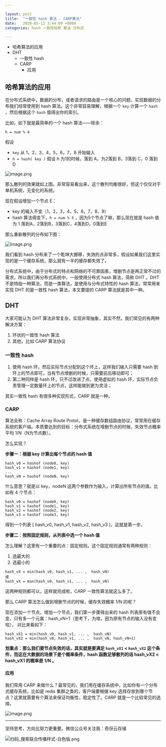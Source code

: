 ```yaml
---

layout: post
title:  "一致性 hash 算法 - CARP算法"
date:   2020-05-12 3:44:09 +0800
categories: hash 一致性哈希 算法 分布式

---
```


*   哈希算法的应用
*   DHT
    *   一致性 hash
    *   CARP
        *   应用

## 哈希算法的应用

在分布式系统中，数据的分布，或者请求的路由是一个核心的问题，实现数据的分布我们经常使用到 hash 算法。这个非常容易理解，根据一个 `key` 计算一个 `hash` ，然后根据这个 `hash` 值得出你的索引。

比如，如下就是最简单的一个 hash 算法——除余：

```
h = num % 4

```

假设

*   `key` 从 1，2，3，4，5，6，7，8 开始输入
*   `h = hash( key )` 假设 h 为1的时候，落到 A，为2落到 B，3落到 C，0 落到 D

![image.png](https://upload-images.jianshu.io/upload_images/14414032-947466e79f6cafce.png?imageMogr2/auto-orient/strip%7CimageView2/2/w/1240)

那么散列的效果就如上图。非常容易看出来，这个散列均衡很好，但这个仅仅对于单机系统，无变化的系统。

现在假设增加一个节点 E：

*   key 的输入不变（1，2，3，4，5，6，7，8，9）
*   hash 算法得变下，`h = num % 5` ，因为5个节点了嘛，那么现在就是 hash 值为 1 落到A，2落到B，3落到C，4落到D，0落到E

那么重新散列的分布如下图：

![image.png](https://upload-images.jianshu.io/upload_images/14414032-cdd1ddda13f4b13f.png?imageMogr2/auto-orient/strip%7CimageView2/2/w/1240)

我们看到 hash 分布来了一个乾坤大挪移，失效的点非常多，假设如果我们这里实现的是一个缓存系统，那么就有一半的缓存都失效了。

分布式系统中，由于分布式的特点和网络的不可靠因素，增删节点是再正常不过的需求，所以我们再分布式系统中，一般使用分布式 hash 算法，简称 DHT 。DHT 不是特指一种算法，而是一类算法，是使用与分布式特性的 hash 算法，常常用来实现 DHT 的是一致性 hash 算法，本文要提的 CARP 算法就是其中一种。

## DHT

大家可能认为 DHT 算法非常复杂，实现非常抽象，其实不然，我们常见的有两种解决方案：

1.  环状的一致性 hash 算法
2.  其他，比如 CARP 算法协议

### 一致性 hash

1.  使用 hash 环，然后实际节点分配到这个环上，这样我们输入只需要 hash 到环上的节点即可，当有节点增删的时候，只需要前后移动即可；
2.  第二种同样是 hash 环，只不过改进了点，使用虚拟的 hash 环，实际节点负责管理一定数量环上的节点，这样能做到更为灵活；

其实一致性 hash 有很多种实现形式，CARP 就是一种。

### CARP

算法全称：Cache Array Route Protol，是一种缓存数组路由协议，常常用在缓存系统的客户端。本质要达到的目标：分布式系统在增删节点的时候，失效节点概率平均 1/N（N为节点数）。

怎么实现？

**步骤一：根据 key 计算出每个节点的 hash 值**

```
hash_v0 = hashof (node0, key)
hash_v1 = hashof (node1, key)
...
hash_vN = hashof (nodeN, key)

```

什么意思？就是以 key，nodeN 这两个参数作为输入，计算出所有节点的值。比如有 4 个节点：

```
hash_v0 = hashof (node0, key)
hash_v1 = hashof (node1, key)
hash_v2 = hashof (node2, key)
hash_v3 = hashof (node3, key)

```

得到一个列表 [ hash_v0, hash_v1, hash_v2, hash_v3 ]，这就是第一步。

**步骤二：按照固定规则，从列表中选一个 hash 值**

怎么理解？这里有一个重要的点：固定规则。这个固定规则通常有两种规则：

1.  选最大的
2.  选最小的

```
hash_vX = min(hash_v0, hash_v1, ... ,  hash_vN)
或
hash_vX = max(hash_v0, hash_v1, ... ,  hash_vN)

```

这两种规则都可以，这样就完成啦，CARP 一致性算法就这么多了。

那么 CARP 算法怎么做到增删节点的时候，缓存失效概率 1/N 的呢？

现在添加一个节点，增加一个节点，我们第一步骤得出来的 hash 列表原有值不会变，只有多一个元属：hash_vN+1（思考下，为啥，因为原有节点的输入没有变哈）， 对比来看如下：

```
hash_vX1 = min(hash_v0, hash_v1, ... ,  hash_vN)
hash_vX2 = min(hash_v0, hash_v1, ... ,  hash_vN, hash_vN+1)

```

**划重点：那么我们要节点失效的话，其实就是要满足 `hash_vX1` < `hash_vX2` 这个条件，而这在大数据的场景下是个概率条件，hash 函数足够散列的话 hash_vX2 < hash_vX1 的概率是 1/N 。**

#### 应用

我们常用 CARP 来做什么？最常见的，我们用在缓存系统中，比如你有一个分布式缓存系统，比如是 redis 集群之类的，客户端要根据 key 选择存放到哪个节点？这里就需要有个算法来保证均衡性，稳定性了。CARP 就是一个比较常见的选择。

![image.png](https://upload-images.jianshu.io/upload_images/14414032-da5b772f515b212d.png?imageMogr2/auto-orient/strip%7CimageView2/2/w/1240)

---
坚持思考，方向比努力更重要。微信公众号关注我：奇伢云存储

![扫码_搜索联合传播样式-白色版.png](https://upload-images.jianshu.io/upload_images/14414032-1c5fafa645a08a53.png?imageMogr2/auto-orient/strip%7CimageView2/2/w/1240)
